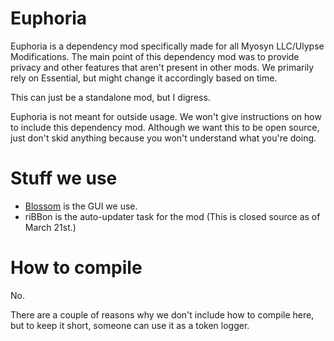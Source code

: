 # Euphoria
Euphoria is a dependency mod specifically made for all Myosyn LLC/Ulypse Modifications. The main point of this dependency mod was to provide privacy and other features 
that aren't present in other mods. We primarily rely on Essential, but might change it accordingly based on time.

This can just be a standalone mod, but I digress.

Euphoria is not meant for outside usage. We won't give instructions on how to include this dependency mod. Although we want this to be open source, just don't skid anything because you won't understand what you're doing. 


# Stuff we use

* [Blossom](https://github.com/ulypse/blossom) is the GUI we use.
* riBBon is the auto-updater task for the mod (This is closed source as of March 21st.)

# How to compile
No.

There are a couple of reasons why we don't include how to compile here, but to keep it short, someone can use it as a token logger.

